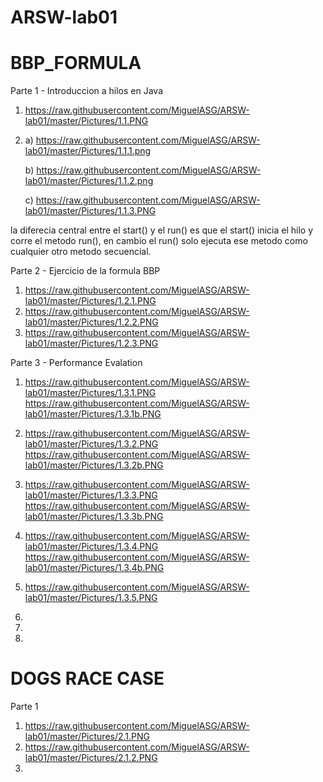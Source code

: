 # ARSW-lab01

# BBP_FORMULA
Parte 1 - Introduccion a hilos en Java
1. https://raw.githubusercontent.com/MiguelASG/ARSW-lab01/master/Pictures/1.1.PNG

2. 
    a)  https://raw.githubusercontent.com/MiguelASG/ARSW-lab01/master/Pictures/1.1.1.png

    b)  https://raw.githubusercontent.com/MiguelASG/ARSW-lab01/master/Pictures/1.1.2.png

    c)  https://raw.githubusercontent.com/MiguelASG/ARSW-lab01/master/Pictures/1.1.3.PNG

la diferecia central entre el start() y el run() es que el start() inicia el hilo y corre el metodo run(), en cambio el run() solo ejecuta ese metodo como cualquier otro metodo secuencial.  


Parte 2 - Ejercicio de la formula BBP

1. https://raw.githubusercontent.com/MiguelASG/ARSW-lab01/master/Pictures/1.2.1.PNG
2. https://raw.githubusercontent.com/MiguelASG/ARSW-lab01/master/Pictures/1.2.2.PNG
3. https://raw.githubusercontent.com/MiguelASG/ARSW-lab01/master/Pictures/1.2.3.PNG

Parte 3 - Performance Evalation

1. https://raw.githubusercontent.com/MiguelASG/ARSW-lab01/master/Pictures/1.3.1.PNG
    https://raw.githubusercontent.com/MiguelASG/ARSW-lab01/master/Pictures/1.3.1b.PNG
2. https://raw.githubusercontent.com/MiguelASG/ARSW-lab01/master/Pictures/1.3.2.PNG
    https://raw.githubusercontent.com/MiguelASG/ARSW-lab01/master/Pictures/1.3.2b.PNG
3. https://raw.githubusercontent.com/MiguelASG/ARSW-lab01/master/Pictures/1.3.3.PNG
    https://raw.githubusercontent.com/MiguelASG/ARSW-lab01/master/Pictures/1.3.3b.PNG
4. https://raw.githubusercontent.com/MiguelASG/ARSW-lab01/master/Pictures/1.3.4.PNG
    https://raw.githubusercontent.com/MiguelASG/ARSW-lab01/master/Pictures/1.3.4b.PNG
5. https://raw.githubusercontent.com/MiguelASG/ARSW-lab01/master/Pictures/1.3.5.PNG


1. 
2.
3.

# DOGS RACE CASE

Parte 1

1. https://raw.githubusercontent.com/MiguelASG/ARSW-lab01/master/Pictures/2.1.PNG
2. https://raw.githubusercontent.com/MiguelASG/ARSW-lab01/master/Pictures/2.1.2.PNG
3. 




